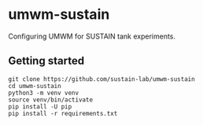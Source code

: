 # umwm-sustain

Configuring UMWM for SUSTAIN tank experiments.

## Getting started

```
git clone https://github.com/sustain-lab/umwm-sustain
cd umwm-sustain
python3 -m venv venv
source venv/bin/activate
pip install -U pip
pip install -r requirements.txt
```
